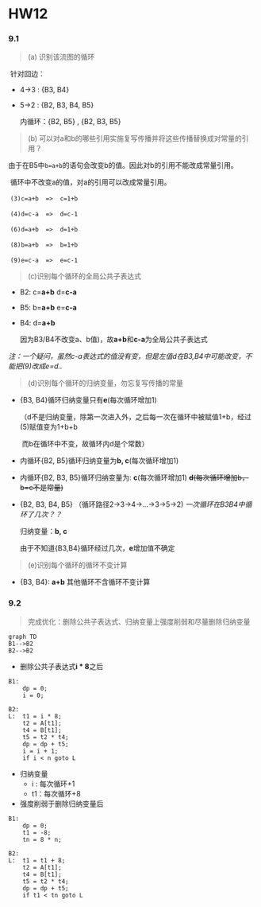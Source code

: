 # HW12

### 9.1

> (a) 识别该流图的循环

​	针对回边：

- 4->3 : {B3, B4}

- 5->2 : {B2, B3, B4, B5} 

  内循环：{B2, B5} , {B2, B3, B5}

> (b) 可以对a和b的哪些引用实施复写传播并将这些传播替换成对常量的引用？

​	由于在B5中`b=a+b`的语句会改变b的值。因此对b的引用不能改成常量引用。

​	循环中不改变a的值，对a的引用可以改成常量引用。

​	`(3)c=a+b  =>  c=1+b`

​	`(4)d=c-a  =>  d=c-1`

​	`(6)d=a+b  =>  d=1+b`

​	`(8)b=a+b  =>  b=1+b`

​	`(9)e=c-a  =>  e=c-1`

> (c)识别每个循环的全局公共子表达式

- B2:  c=**a+b**  d=**c-a**

- B5:  b=**a+b**  e=**c-a**

- B4:  d=**a+b**

  因为B3/B4不改变a、b值)，故**a+b**和**c-a**为全局公共子表达式

*注：一个疑问，虽然c-a表达式的值没有变，但是左值d在B3,B4中可能改变，不能把(9)改成e=d..*

> (d)识别每个循环的归纳变量，勿忘复写传播的常量

- {B3, B4}循环归纳变量只有**e**(每次循环增加1)

  （d不是归纳变量，除第一次进入外，之后每一次在循环中被赋值1+b，经过(5)赋值变为1+b+b

  ​	而b在循环中不变，故循环内d是个常数）

- 内循环{B2, B5}循环归纳变量为**b, c**(每次循环增加1)

- 内循环{B2, B3, B5}循环归纳变量为: **c**(每次循环增加1) ~~**d**(每次循环增加b，b=c不是常量)~~

- {B2, B3, B4, B5} （循环路径2->3->4->...->3->5->2) *一次循环在B3B4中循环了几次？？*

  归纳变量：**b, c** 

  由于不知道{B3,B4}循环经过几次，**e**增加值不确定

> (e)识别每个循环的循环不变计算


- {B3, B4}: **a+b**
    其他循环不含循环不变计算

### 9.2

> 完成优化：删除公共子表达式、归纳变量上强度削弱和尽量删除归纳变量

```mermaid
graph TD
B1-->B2
B2-->B2
```



- 删除公共子表达式**i * 8**之后

```
B1:
	dp = 0;
	i = 0;
```

```
B2:
L:	t1 = i * 8;
	t2 = A[t1];
	t4 = B[t1];
	t5 = t2 * t4;
	dp = dp + t5;
	i = i + 1;
	if i < n goto L
```

- 归纳变量
  - i : 每次循环+1
  - t1：每次循环+8
- 强度削弱于删除归纳变量后

```
B1:
	dp = 0;
	t1 = -8;
	tn = 8 * n;
```

```
B2:
L:	t1 = t1 + 8;
	t2 = A[t1];
	t4 = B[t1];
	t5 = t2 * t4;
	dp = dp + t5;
	if t1 < tn goto L
```

